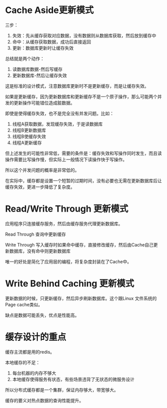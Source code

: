 # Cache Aside更新模式

三步：

1. 失效：先从缓存获取对应数据，没有数据则从数据库获取，然后放到缓存中
2. 命中：从缓存获取数据，成功后直接返回
3. 更新：数据库更新时让缓存失效

总结就是两个动作：

1. 读数据库数据-然后写缓存
2. 更新数据库-然后让缓存失效

这是标准的设计模式，注意数据库更新时不是更新缓存，而是让缓存失效。

如果是更新缓存，因为更新数据库和更新缓存不是一个原子操作，那么可能两个并发的更新操作可能错位造成脏数据。



即使是使得缓存失效，也不是完全没有并发问题。比如：

1. 线程A获取数据，发现缓存失效，于是读数据库
2. 线程B更新数据库
3. 线程B使缓存失效
4. 线程A更新缓存

但上述发生的可能性非常低，需要的条件是：缓存失效和写操作同时发生，而且读操作需要比写操作慢，但实际上一般情况下读操作快于写操作。

所以这个并发问题的概率是非常低的。



在实际中，缓存都是设置一个短暂的过期时间，没有必要也无需在更新数据库后让缓存失效，更进一步降低了复杂度。



# Read/Write Through 更新模式

应用程序只连接缓存服务，然后由缓存服务代理更新数据库。

Read Through 查询中更新缓存

Write Through 写入缓存时如果命中缓存，直接修改缓存，然后由Cache自己更新数据库，没有命中则更新数据库

唯一的好处是简化了应用层的编程，将复杂度封装在了Cache中。

# Write Behind Caching 更新模式

更新数据的时候，只更新缓存，然后异步刷新数据库。这个跟Linux 文件系统的Page cache类似。

缺点是数据可能丢失，优点是性能高。



# 缓存设计的重点

缓存主流都是用的redis。

本地缓存的不足：

1. 每台机器的内存不够大
2. 本地缓存使得服务有状态，有些场景违背了无状态的微服务设计

所以分布式缓存都是一个集群，保证内存够大，带宽够大。

缓存的要义对热点数据的查询性能提升。
